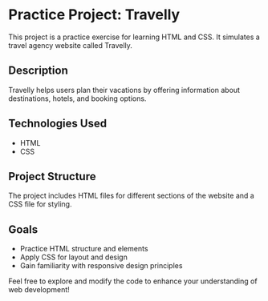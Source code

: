
# Practice Project: Travelly

This project is a practice exercise for learning HTML and CSS. It simulates a travel agency website called Travelly.

## Description

Travelly helps users plan their vacations by offering information about destinations, hotels, and booking options.

## Technologies Used

- HTML
- CSS

## Project Structure

The project includes HTML files for different sections of the website and a CSS file for styling.

## Goals

- Practice HTML structure and elements
- Apply CSS for layout and design
- Gain familiarity with responsive design principles

Feel free to explore and modify the code to enhance your understanding of web development!
